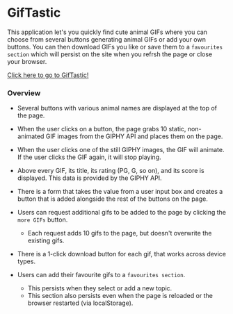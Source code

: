 # GifTastic

This application let's you quickly find cute animal GIFs where you can choose from several buttons generating animal GIFs or add your own buttons. You can then download GIFs you like or save them to a `favourites section` which will persist on the site when you refrsh the page or close your browser.

[Click here to go to GifTastic!](https://treudey.github.io/GifTastic)

### Overview

* Several buttons with various animal names are displayed at the top of the page.

* When the user clicks on a button, the page grabs 10 static, non-animated GIF images from the GIPHY API and places them on the page.

* When the user clicks one of the still GIPHY images, the GIF will animate. If the user clicks the GIF again, it will stop playing.

* Above every GIF, its title, its rating (PG, G, so on), and its score is displayed. This data is provided by the GIPHY API.

* There is a form that takes the value from a user input box and creates a button that is added alongside the rest of the buttons on the page.

* Users can request additional gifs to be added to the page by clicking the `more GIFs` button.
   * Each request adds 10 gifs to the page, but doesn't overwrite the existing gifs.

* There is a 1-click download button for each gif, that works across device types.

* Users can add their favourite gifs to a `favourites section`.
   * This persists when they select or add a new topic.
   * This section also persists even when the page is reloaded or the browser restarted (via localStorage).
